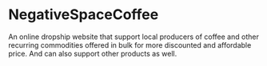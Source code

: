 # NegativeSpaceCoffee
An online dropship website that support local producers of coffee and other recurring commodities offered in bulk for more discounted and affordable price. And can also support other products as well.
